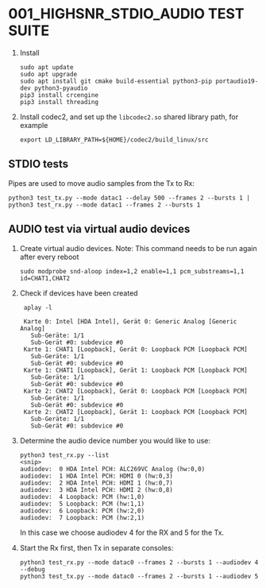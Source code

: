 # 001_HIGHSNR_STDIO_AUDIO TEST SUITE

1. Install
   ```
   sudo apt update
   sudo apt upgrade
   sudo apt install git cmake build-essential python3-pip portaudio19-dev python3-pyaudio
   pip3 install crcengine
   pip3 install threading
   ```
1. Install codec2, and set up the `libcodec2.so` shared library path, for example
   ```
   export LD_LIBRARY_PATH=${HOME}/codec2/build_linux/src
   ```

## STDIO tests

Pipes are used to move audio samples from the Tx to Rx:

```
python3 test_tx.py --mode datac1 --delay 500 --frames 2 --bursts 1 | python3 test_rx.py --mode datac1 --frames 2 --bursts 1
```

## AUDIO test via virtual audio devices

1. Create virtual audio devices. Note: This command needs to be run again after every reboot
   ```
   sudo modprobe snd-aloop index=1,2 enable=1,1 pcm_substreams=1,1 id=CHAT1,CHAT2 
   ```

1. Check if devices have been created
   ```
    aplay -l

    Karte 0: Intel [HDA Intel], Gerät 0: Generic Analog [Generic Analog]
      Sub-Geräte: 1/1
      Sub-Gerät #0: subdevice #0
    Karte 1: CHAT1 [Loopback], Gerät 0: Loopback PCM [Loopback PCM]
      Sub-Geräte: 1/1
      Sub-Gerät #0: subdevice #0
    Karte 1: CHAT1 [Loopback], Gerät 1: Loopback PCM [Loopback PCM]
      Sub-Geräte: 1/1
      Sub-Gerät #0: subdevice #0
    Karte 2: CHAT2 [Loopback], Gerät 0: Loopback PCM [Loopback PCM]
      Sub-Geräte: 1/1
      Sub-Gerät #0: subdevice #0
    Karte 2: CHAT2 [Loopback], Gerät 1: Loopback PCM [Loopback PCM]
      Sub-Geräte: 1/1
      Sub-Gerät #0: subdevice #0
   ```
   
1. Determine the audio device number you would like to use:
   ```
   python3 test_rx.py --list
   <snip>
   audiodev:  0 HDA Intel PCH: ALC269VC Analog (hw:0,0)
   audiodev:  1 HDA Intel PCH: HDMI 0 (hw:0,3)
   audiodev:  2 HDA Intel PCH: HDMI 1 (hw:0,7)
   audiodev:  3 HDA Intel PCH: HDMI 2 (hw:0,8)
   audiodev:  4 Loopback: PCM (hw:1,0)
   audiodev:  5 Loopback: PCM (hw:1,1)
   audiodev:  6 Loopback: PCM (hw:2,0)
   audiodev:  7 Loopback: PCM (hw:2,1)
   ```
   In this case we choose audiodev 4 for the RX and 5 for the Tx.

1. Start the Rx first, then Tx in separate consoles:
   ```
   python3 test_rx.py --mode datac0 --frames 2 --bursts 1 --audiodev 4 --debug
   python3 test_tx.py --mode datac0 --frames 2 --bursts 1 --audiodev 5
